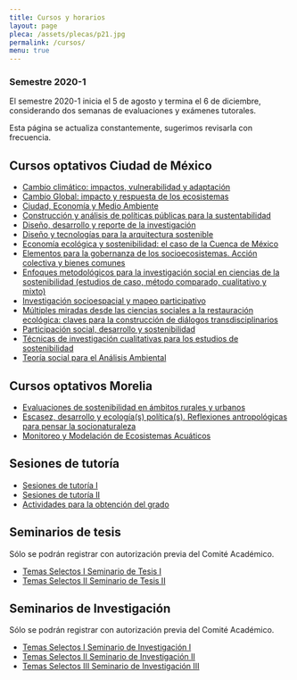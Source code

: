 ```yaml
---
title: Cursos y horarios
layout: page
pleca: /assets/plecas/p21.jpg
permalink: /cursos/
menu: true
---
```



### Semestre 2020-1

El semestre 2020-1 inicia el 5 de agosto y termina el 6 de diciembre, considerando dos semanas de
evaluaciones y exámenes tutorales.

Esta página se actualiza constantemente, sugerimos revisarla con frecuencia.


## Cursos optativos Ciudad de México


 - [Cambio climático: impactos, vulnerabilidad y adaptación](/cursos/cambio-climatico-impactos-vulnerabilidad-y-adaptacion/)
 - [Cambio Global: impacto y respuesta de los ecosistemas](/cursos/cambio-global-impacto-y-respuesta-de-los-ecosistemas/)
 - [Ciudad, Economía y Medio Ambiente](/cursos/ciudad-economia-y-medio-ambiente/)
 - [Construcción y análisis de políticas públicas para la sustentabilidad](/cursos/construccion-y-analisis-de-politicas-publicas-para-la-sustentabilidad/)
 - [Diseño, desarrollo y reporte de la investigación](/cursos/diseno-desarrollo-y-reporte-de-la-investigacion/)
 - [Diseño y tecnologías para la arquitectura sostenible](/cursos/diseno-y-tecnologias-para-la-arquitectura-sostenible/)
 - [Economía ecológica y sostenibilidad: el caso de la Cuenca de México](/cursos/economia-ecologica-y-sostenibilidad-el-caso-de-la-cuenca-de-mexico/)
 - [Elementos para la gobernanza de los socioecosistemas. Acción colectiva y bienes comunes](/cursos/elementos-para-la-gobernanza-de-los-socioecosistemas-accion-colectiva-y-bienes-comunes/)
 - [Enfoques metodológicos para la investigación social en ciencias de la sostenibilidad (estudios de caso, método comparado, cualitativo y mixto)](/cursos/escasez-desarrollo-y-ecologia-s-politica-s-reflexiones-antropologicas-para-pensar-la-socionaturaleza/)
 - [Investigación socioespacial y mapeo participativo](/cursos/investigacion-socioespacial-y-mapeo-participativo/)
 - [Múltiples miradas desde las ciencias sociales a la restauración ecológica: claves para la construcción de diálogos transdisciplinarios](/cursos/claves-para-la-construccion-de-dialogos-transdisciplinarios/)
 - [Participación social, desarrollo y sostenibilidad](/cursos/participacion-social-desarrollo-y-sostenibilidad/)
 - [Técnicas de investigación cualitativas para los estudios de sostenibilidad](/cursos/tecnicas-de-investigacion-cualitativas-para-los-estudios-de-sostenibilidad/)
 - [Teoría social para el Análisis Ambiental](/cursos/teoria-social-para-el-analisis-ambiental/)
 
 
 ## Cursos optativos Morelia
 
 
 - [Evaluaciones de sostenibilidad en ámbitos rurales y urbanos](/cursos/evaluaciones-de-sostenibilidad-en-ambitos-rurales-y-urbanos/)
 - [Escasez, desarrollo y ecología(s) política(s). Reflexiones antropológicas para pensar la socionaturaleza](/cursos/escasez-desarrollo-y-ecologia-s-politica-s-reflexiones-antropologicas-para-pensar-la-socionaturaleza/)
 - [Monitoreo y Modelación de Ecosistemas Acuáticos](/cursos/monitoreo-y-modelacion-de-ecosistemas-acuaticos/)
 

## Sesiones de tutoría


 - [Sesiones de tutoría I](/cursos/sesiones_de_tutoria_i/)
 - [Sesiones de tutoría II](/cursos/sesiones_de_tutoria_ii/)
 - [Actividades para la obtención del grado](/cursos/actividades_para_la_obtencion_del_grado/)


## Seminarios de tesis

Sólo se podrán registrar con autorización previa del Comité Académico.

 - [Temas Selectos I Seminario de Tesis I](/cursos/temas_selectos_i_seminario_de_tesis_i/)
 - [Temas Selectos II Seminario de Tesis II](/cursos/temas_selectos_ii_seminario_de_tesis_ii/)

## Seminarios de Investigación

Sólo se podrán registrar con autorización previa del Comité Académico.

 - [Temas Selectos I Seminario de Investigación I](/cursos/temas_selectos_i_seminario_de_investigacion_i/)
 - [Temas Selectos II Seminario de Investigación II](/cursos/temas_selectos_ii_seminario_de_investigacion_ii/)
 - [Temas Selectos III Seminario de Investigación III](/cursos/temas_selectos_iii_seminario_de_investigacion_iii/)
